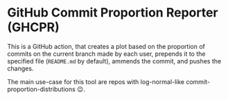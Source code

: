 # GitHub Commit Proportion Reporter (GHCPR)

This is a GitHub action, that creates a plot based on the proportion of commits on the current branch made by each user, prepends it to the specified file (`README.md` by default), ammends the commit, and pushes the changes.

The main use-case for this tool are repos with log-normal-like commit-proportion-distributions 😉.
